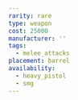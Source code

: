 ```yaml
---
rarity: rare
type: weapon
cost: 25000
manufacturer: ''
tags:
  - melee_attacks
placement: barrel
availability:
  - heavy_pistol
  - smg
---
```

